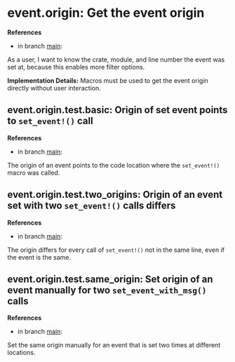 # event.origin: Get the event origin

**References**

- in branch [main](https://github.com/mhatzl/evident/tree/main): 

As a user, I want to know the crate, module, and line number the event was set at, because this enables more filter options.

**Implementation Details:** Macros must be used to get the event origin directly without user interaction.

## event.origin.test.basic: Origin of set event points to `set_event!()` call

**References**

- in branch [main](https://github.com/mhatzl/evident/tree/main): 

The origin of an event points to the code location where the `set_event!()` macro was called.

## event.origin.test.two_origins: Origin of an event set with two `set_event!()` calls differs

**References**

- in branch [main](https://github.com/mhatzl/evident/tree/main): 

The origin differs for every call of `set_event!()` not in the same line, even if the event is the same.

## event.origin.test.same_origin: Set origin of an event manually for two `set_event_with_msg()` calls

**References**

- in branch [main](https://github.com/mhatzl/evident/tree/main): 

Set the same origin manually for an event that is set two times at different locations.
